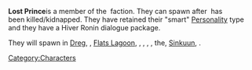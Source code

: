**Lost Prince**is a member of the [](Western_Hive.md) faction. They can spawn after [](The_Queen.md) has been killed/kidnapped. They have
retained their "smart" [Personality](Personality.md "wikilink") type and
they have a Hiver Ronin dialogue package.

They will spawn in [Dreg](Dreg.md "wikilink"), [](The_Eye.md), [Flats Lagoon](Flats_Lagoon.md "wikilink"), [](The_Great_Desert.md), [](Okran's_Pride.md), [](Okran's_Valley.md), [](Skinner's_Roam.md), the[](Stenn_Desert.md), [Sinkuun](Sinkuun.md "wikilink"), [](The_Swamp.md). 

[Category:Characters](Category:Characters "wikilink")